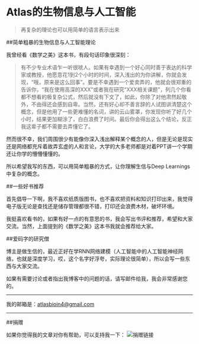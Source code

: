 # Atlas的生物信息与人工智能

>再复杂的理论也可以用简单的语言表示出来


##简单粗暴的生物信息与人工智能理论


我曾经看《数学之美》这本书，有段句话印象很深刻：

> 有不少专业术语乍一听很唬人。如果有幸遇到一个好心同时善于表达的科学家或教授，他愿意花1到2个小时的时间，深入浅出的为你讲解，你就会发现，“哦，原来是这么回事”。要是不幸遇到一个爱卖弄的，他就会很郑重的告诉你，“我在使用高深的XXX”或者我在研究“XXX相关课题”，列几个你看都不想看的极复杂公式，然后就没有下文了，如此，你除了对他肃然起敬外，不由得还会感到自卑。当然，还有好心却不善言辞的人试图讲清楚这个概念，但是他用了一些更难懂的名词，讲的云山雾罩，你发现你听了好几个小时，结果更加糊涂了，白白浪费了时间。最后你会得出这么个结论，反正我这辈子都不需要去弄懂它了。

然而很不幸，我们周围很少有能像你深入浅出解释某个概念的人，但是无论是现实还是网络都充斥着故弄玄虚的人和言论，大学的大多老师都是对着PPT讲一个学期还让你学的懵懵懂懂的。

所以希望我写的东西，可以用简单粗暴的方式，让你理解生信与Deep Learnings中复杂的概念。


##一些好书推荐


首先倡导一下啊，我不喜欢纸质版图书，也不喜欢把资料和知识打印出来，我觉得电子版无论是查找还是储存管理都很不错，打印还会浪费木材，破坏环境。

我挺喜欢看书的，如果有好一点的有意思的书，我会写出书评和推荐，希望和大家交流。当然，上面提到的《数学之美》这本书我就会推荐给大家。


##爱码字的研究僧


博主是做生信的，最近正好在学RNN网络建模（人工智能中的人工智能神经网络，也就是深度学习，哎，这个名字好浮夸，实际理论很简单），所以会写一些东西与大家交流。

如果有需要讨论或者指出我博客中的问题的话，请写邮件给我，我会非常感谢您的。

----------
我的邮箱是：atlasbioin4@gmail.com

----------


##捐赠


如果你觉得我的文章对你有帮助，可以支持我一下：
![捐赠链接][1] 

  [1]: https://atlasbioinfo.github.io/images/pay.jpg
 